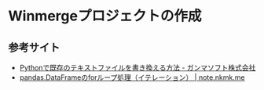 # Winmergeプロジェクトの作成

## 参考サイト

- [Pythonで既存のテキストファイルを書き換える方法 - ガンマソフト株式会社](https://gammasoft.jp/blog/text-file-edit-by-python/)
- [pandas.DataFrameのforループ処理（イテレーション） | note.nkmk.me](https://note.nkmk.me/python-pandas-dataframe-for-iteration/)
